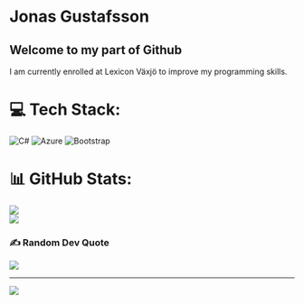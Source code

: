 # Jonas Gustafsson
## Welcome to my part of Github

I am currently enrolled at Lexicon Växjö to improve my programming skills.

# 💻 Tech Stack:
![C#](https://img.shields.io/badge/c%23-%23239120.svg?style=plastic&logo=csharp&logoColor=white) ![Azure](https://img.shields.io/badge/azure-%230072C6.svg?style=plastic&logo=microsoftazure&logoColor=white) ![Bootstrap](https://img.shields.io/badge/bootstrap-%238511FA.svg?style=plastic&logo=bootstrap&logoColor=white)
# 📊 GitHub Stats:
![](https://github-readme-stats.vercel.app/api?username=foulmouthjester&theme=shadow_red&hide_border=false&include_all_commits=false&count_private=false)<br/>
![](https://github-readme-streak-stats.herokuapp.com/?user=foulmouthjester&theme=dark&hide_border=false)<br/>


### ✍️ Random Dev Quote
![](https://quotes-github-readme.vercel.app/api?type=horizontal&theme=radical)

---
[![](https://visitcount.itsvg.in/api?id=foulmouthjester&icon=0&color=0)](https://visitcount.itsvg.in)

<!-- Proudly created with GPRM ( https://gprm.itsvg.in ) -->


